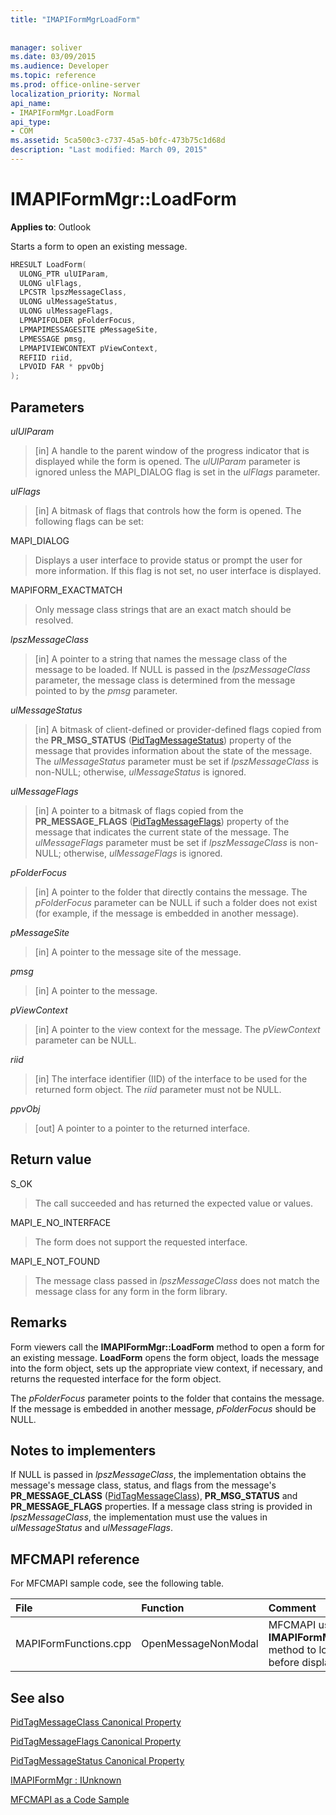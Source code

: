 ```yaml
---
title: "IMAPIFormMgrLoadForm"
 
 
manager: soliver
ms.date: 03/09/2015
ms.audience: Developer
ms.topic: reference
ms.prod: office-online-server
localization_priority: Normal
api_name:
- IMAPIFormMgr.LoadForm
api_type:
- COM
ms.assetid: 5ca500c3-c737-45a5-b0fc-473b75c1d68d
description: "Last modified: March 09, 2015"
---
```


# IMAPIFormMgr::LoadForm

  
  
**Applies to**: Outlook 
  
Starts a form to open an existing message.
  
```cpp
HRESULT LoadForm(
  ULONG_PTR ulUIParam,
  ULONG ulFlags,
  LPCSTR lpszMessageClass,
  ULONG ulMessageStatus,
  ULONG ulMessageFlags,
  LPMAPIFOLDER pFolderFocus,
  LPMAPIMESSAGESITE pMessageSite,
  LPMESSAGE pmsg,
  LPMAPIVIEWCONTEXT pViewContext,
  REFIID riid,
  LPVOID FAR * ppvObj
);
```

## Parameters

 _ulUIParam_
  
> [in] A handle to the parent window of the progress indicator that is displayed while the form is opened. The  _ulUIParam_ parameter is ignored unless the MAPI_DIALOG flag is set in the  _ulFlags_ parameter. 
    
 _ulFlags_
  
> [in] A bitmask of flags that controls how the form is opened. The following flags can be set:
    
MAPI_DIALOG 
  
> Displays a user interface to provide status or prompt the user for more information. If this flag is not set, no user interface is displayed.
    
MAPIFORM_EXACTMATCH 
  
> Only message class strings that are an exact match should be resolved.
    
 _lpszMessageClass_
  
> [in] A pointer to a string that names the message class of the message to be loaded. If NULL is passed in the  _lpszMessageClass_ parameter, the message class is determined from the message pointed to by the  _pmsg_ parameter. 
    
 _ulMessageStatus_
  
> [in] A bitmask of client-defined or provider-defined flags copied from the **PR_MSG_STATUS** ([PidTagMessageStatus](pidtagmessagestatus-canonical-property.md)) property of the message that provides information about the state of the message. The  _ulMessageStatus_ parameter must be set if  _lpszMessageClass_ is non-NULL; otherwise,  _ulMessageStatus_ is ignored. 
    
 _ulMessageFlags_
  
> [in] A pointer to a bitmask of flags copied from the **PR_MESSAGE_FLAGS** ([PidTagMessageFlags](pidtagmessageflags-canonical-property.md)) property of the message that indicates the current state of the message. The  _ulMessageFlags_ parameter must be set if  _lpszMessageClass_ is non-NULL; otherwise,  _ulMessageFlags_ is ignored. 
    
 _pFolderFocus_
  
> [in] A pointer to the folder that directly contains the message. The  _pFolderFocus_ parameter can be NULL if such a folder does not exist (for example, if the message is embedded in another message). 
    
 _pMessageSite_
  
> [in] A pointer to the message site of the message.
    
 _pmsg_
  
> [in] A pointer to the message.
    
 _pViewContext_
  
> [in] A pointer to the view context for the message. The  _pViewContext_ parameter can be NULL. 
    
 _riid_
  
> [in] The interface identifier (IID) of the interface to be used for the returned form object. The  _riid_ parameter must not be NULL. 
    
 _ppvObj_
  
> [out] A pointer to a pointer to the returned interface.
    
## Return value

S_OK 
  
> The call succeeded and has returned the expected value or values.
    
MAPI_E_NO_INTERFACE 
  
> The form does not support the requested interface.
    
MAPI_E_NOT_FOUND 
  
> The message class passed in  _lpszMessageClass_ does not match the message class for any form in the form library. 
    
## Remarks

Form viewers call the **IMAPIFormMgr::LoadForm** method to open a form for an existing message. **LoadForm** opens the form object, loads the message into the form object, sets up the appropriate view context, if necessary, and returns the requested interface for the form object. 
  
The  _pFolderFocus_ parameter points to the folder that contains the message. If the message is embedded in another message,  _pFolderFocus_ should be NULL. 
  
## Notes to implementers

If NULL is passed in  _lpszMessageClass_, the implementation obtains the message's message class, status, and flags from the message's **PR_MESSAGE_CLASS** ([PidTagMessageClass](pidtagmessageclass-canonical-property.md)), **PR_MSG_STATUS** and **PR_MESSAGE_FLAGS** properties. If a message class string is provided in  _lpszMessageClass_, the implementation must use the values in  _ulMessageStatus_ and  _ulMessageFlags_.
  
## MFCMAPI reference

For MFCMAPI sample code, see the following table.
  
|**File**|**Function**|**Comment**|
|:-----|:-----|:-----|
|MAPIFormFunctions.cpp  <br/> |OpenMessageNonModal  <br/> |MFCMAPI uses the **IMAPIFormMgr::LoadForm** method to load a form before displaying it.  <br/> |
   
## See also



[PidTagMessageClass Canonical Property](pidtagmessageclass-canonical-property.md)
  
[PidTagMessageFlags Canonical Property](pidtagmessageflags-canonical-property.md)
  
[PidTagMessageStatus Canonical Property](pidtagmessagestatus-canonical-property.md)
  
[IMAPIFormMgr : IUnknown](imapiformmgriunknown.md)


[MFCMAPI as a Code Sample](mfcmapi-as-a-code-sample.md)

